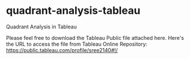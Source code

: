 # quadrant-analysis-tableau
Quadrant Analysis in Tableau

Please feel free to download the Tableau Public file attached here. Here's the URL to access the file from Tableau Online Repository: https://public.tableau.com/profile/sree2140#!/
